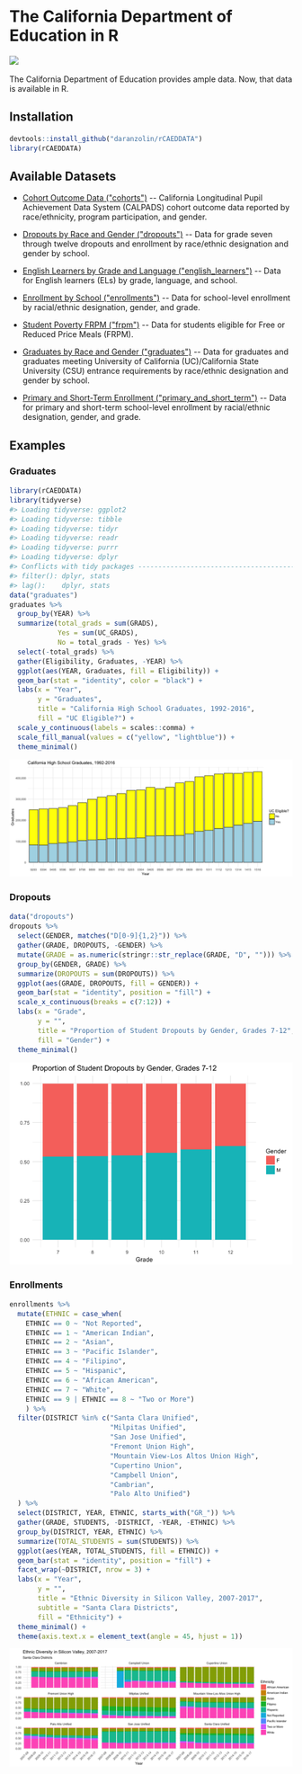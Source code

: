 <!-- README.md is generated from README.Rmd. Please edit that file -->
The California Department of Education in R
===========================================

![](https://upload.wikimedia.org/wikipedia/commons/4/40/Seal_of_the_California_Department_of_Education.jpg)

The California Department of Education provides ample data. Now, that data is available in R.

Installation
------------

``` r
devtools::install_github("daranzolin/rCAEDDATA")
library(rCAEDDATA)
```

Available Datasets
------------------

-   [Cohort Outcome Data ("cohorts")](http://www.cde.ca.gov/ds/sd/sd/filescohort.asp) -- California Longitudinal Pupil Achievement Data System (CALPADS) cohort outcome data reported by race/ethnicity, program participation, and gender.

-   [Dropouts by Race and Gender ("dropouts")](http://www.cde.ca.gov/ds/sd/sd/filesdropouts.asp) -- Data for grade seven through twelve dropouts and enrollment by race/ethnic designation and gender by school.

-   [English Learners by Grade and Language ("english\_learners")](http://www.cde.ca.gov/ds/sd/sd/fileselsch.asp) -- Data for English learners (ELs) by grade, language, and school.

-   [Enrollment by School ("enrollments")](http://www.cde.ca.gov/ds/sd/sd/filesenr.asp) -- Data for school-level enrollment by racial/ethnic designation, gender, and grade.

-   [Student Poverty FRPM ("frpm")](http://www.cde.ca.gov/ds/sd/sd/filessp.asp) -- Data for students eligible for Free or Reduced Price Meals (FRPM).

-   [Graduates by Race and Gender ("graduates")](http://www.cde.ca.gov/ds/sd/sd/filesgrads.asp) -- Data for graduates and graduates meeting University of California (UC)/California State University (CSU) entrance requirements by race/ethnic designation and gender by school.

-   [Primary and Short-Term Enrollment ("primary\_and\_short\_term")](http://www.cde.ca.gov/ds/sd/sd/filesenrps.asp) -- Data for primary and short-term school-level enrollment by racial/ethnic designation, gender, and grade.

Examples
--------

### Graduates

``` r
library(rCAEDDATA)
library(tidyverse)
#> Loading tidyverse: ggplot2
#> Loading tidyverse: tibble
#> Loading tidyverse: tidyr
#> Loading tidyverse: readr
#> Loading tidyverse: purrr
#> Loading tidyverse: dplyr
#> Conflicts with tidy packages ----------------------------------------------
#> filter(): dplyr, stats
#> lag():    dplyr, stats
data("graduates")
graduates %>% 
  group_by(YEAR) %>% 
  summarize(total_grads = sum(GRADS),
            Yes = sum(UC_GRADS),
            No = total_grads - Yes) %>%
  select(-total_grads) %>% 
  gather(Eligibility, Graduates, -YEAR) %>% 
  ggplot(aes(YEAR, Graduates, fill = Eligibility)) +
  geom_bar(stat = "identity", color = "black") +
  labs(x = "Year",
       y = "Graduates",
       title = "California High School Graduates, 1992-2016",
       fill = "UC Eligible?") +
  scale_y_continuous(labels = scales::comma) +
  scale_fill_manual(values = c("yellow", "lightblue")) +
  theme_minimal() 
```

![](README-unnamed-chunk-3-1.png)

### Dropouts

``` r
data("dropouts")
dropouts %>% 
  select(GENDER, matches("D[0-9]{1,2}")) %>% 
  gather(GRADE, DROPOUTS, -GENDER) %>% 
  mutate(GRADE = as.numeric(stringr::str_replace(GRADE, "D", ""))) %>% 
  group_by(GENDER, GRADE) %>% 
  summarize(DROPOUTS = sum(DROPOUTS)) %>% 
  ggplot(aes(GRADE, DROPOUTS, fill = GENDER)) +
  geom_bar(stat = "identity", position = "fill") +
  scale_x_continuous(breaks = c(7:12)) +
  labs(x = "Grade",
       y = "",
       title = "Proportion of Student Dropouts by Gender, Grades 7-12",
       fill = "Gender") +
  theme_minimal()
```

![](README-unnamed-chunk-4-1.png)

### Enrollments

``` r
enrollments %>% 
  mutate(ETHNIC = case_when(
    ETHNIC == 0 ~ "Not Reported",
    ETHNIC == 1 ~ "American Indian",
    ETHNIC == 2 ~ "Asian",
    ETHNIC == 3 ~ "Pacific Islander",
    ETHNIC == 4 ~ "Filipino",
    ETHNIC == 5 ~ "Hispanic",
    ETHNIC == 6 ~ "African American",
    ETHNIC == 7 ~ "White",
    ETHNIC == 9 | ETHNIC == 8 ~ "Two or More")
    ) %>% 
  filter(DISTRICT %in% c("Santa Clara Unified",
                         "Milpitas Unified",
                         "San Jose Unified",
                         "Fremont Union High",
                         "Mountain View-Los Altos Union High",
                         "Cupertino Union",
                         "Campbell Union", 
                         "Cambrian",
                         "Palo Alto Unified")
  ) %>% 
  select(DISTRICT, YEAR, ETHNIC, starts_with("GR_")) %>% 
  gather(GRADE, STUDENTS, -DISTRICT, -YEAR, -ETHNIC) %>% 
  group_by(DISTRICT, YEAR, ETHNIC) %>% 
  summarize(TOTAL_STUDENTS = sum(STUDENTS)) %>% 
  ggplot(aes(YEAR, TOTAL_STUDENTS, fill = ETHNIC)) +
  geom_bar(stat = "identity", position = "fill") +
  facet_wrap(~DISTRICT, nrow = 3) +
  labs(x = "Year",
       y = "",
       title = "Ethnic Diversity in Silicon Valley, 2007-2017",
       subtitle = "Santa Clara Districts",
       fill = "Ethnicity") +
  theme_minimal() +
  theme(axis.text.x = element_text(angle = 45, hjust = 1))
```

![](README-unnamed-chunk-5-1.png)
